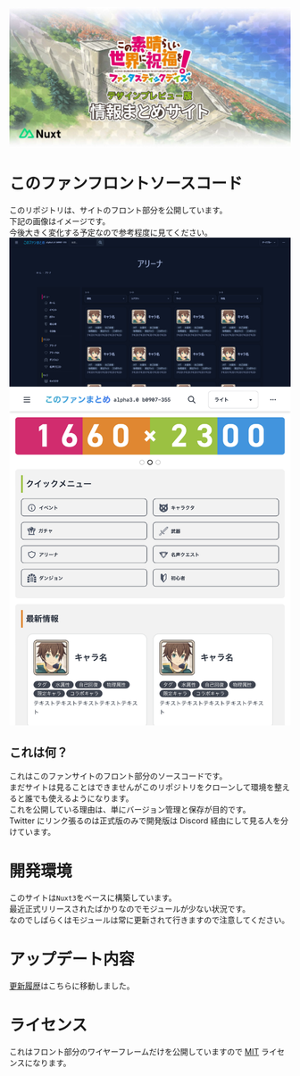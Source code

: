 ![artbord](assets/docimg/artbord.jpg)

# このファンフロントソースコード

このリポジトリは、サイトのフロント部分を公開しています。  
下記の画像はイメージです。  
今後大きく変化する予定なので参考程度に見てください。
![picture 2](assets/docimg/2.png)
![picture 3](assets/docimg/3.png)

## これは何？

これはこのファンサイトのフロント部分のソースコードです。  
まだサイトは見ることはできませんがこのリポジトリをクローンして環境を整えると誰でも使えるようになります。  
これを公開している理由は、単にバージョン管理と保存が目的です。  
Twitter にリンク張るのは正式版のみで開発版は Discord 経由にして見る人を分けています。

# 開発環境

このサイトは`Nuxt3`をベースに構築しています。  
最近正式リリースされたばかりなのでモジュールが少ない状況です。  
なのでしばらくはモジュールは常に更新されて行きますので注意してください。

# アップデート内容

[更新履歴](https://github.com/slimelab060/Konosubainfo_Design/blob/main/CHANGELOG.md)はこちらに移動しました。

# ライセンス

これはフロント部分のワイヤーフレームだけを公開していますので [MIT](https://github.com/slimelab060/Konosubainfo_Design/blob/main/LICENSE)
ライセンスになります。
